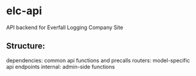 # elc-api

API backend for Everfall Logging Company Site

## Structure:

dependencies: common api functions and precalls
routers: model-specific api endpoints
internal: admin-side functions

